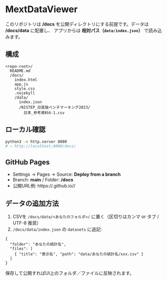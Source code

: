 # MextDataViewer

このリポジトリは **/docs** を公開ディレクトリにする前提です。データは **/docs/data** に配置し、
アプリからは **相対パス（`data/index.json`）** で読み込みます。

## 構成
```
<repo-root>/
  README.md
  /docs/
    index.html
    app.js
    style.css
    .nojekyll
    /data/
      index.json
      /NISTEP_日英独ベンチマーキング2023/
        日本_参考資料4-1.csv
```

## ローカル確認
```bash
python3 -m http.server 8000
# → http://localhost:8000/docs/
```

## GitHub Pages
- Settings → Pages → Source: **Deploy from a branch**
- Branch: **main** / Folder: **/docs**
- 公開URL例: https://<YOUR-USER>.github.io/<REPO>/

## データの追加方法
1. CSVを `/docs/data/<あなたのフォルダ>/` に置く（区切りはカンマ or タブ / UTF-8 推奨）
2. `/docs/data/index.json` の `datasets` に追記:
```jsonc
{
  "folder": "あなたの統計名",
  "files": [
    { "title": "表示名", "path": "data/あなたの統計名/xxx.csv" }
  ]
}
```
保存して公開すればUI上のフォルダ／ファイルに反映されます。

